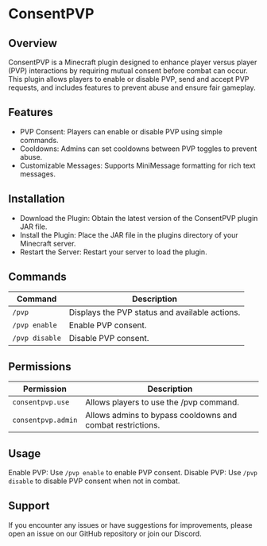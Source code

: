 # ConsentPVP

## Overview
ConsentPVP is a Minecraft plugin designed to enhance player versus player (PVP) interactions by requiring mutual consent before combat can occur. This plugin allows players to enable or disable PVP, send and accept PVP requests, and includes features to prevent abuse and ensure fair gameplay.

## Features
* PVP Consent: Players can enable or disable PVP using simple commands.
* Cooldowns: Admins can set cooldowns between PVP toggles to prevent abuse.
* Customizable Messages: Supports MiniMessage formatting for rich text messages.

## Installation
* Download the Plugin: Obtain the latest version of the ConsentPVP plugin JAR file.
* Install the Plugin: Place the JAR file in the plugins directory of your Minecraft server.
* Restart the Server: Restart your server to load the plugin.

## Commands
| Command                 | Description                                    |
|-------------------------|------------------------------------------------|
| `/pvp`                  | Displays the PVP status and available actions. |
| `/pvp enable`           | Enable PVP consent.                            |
| `/pvp disable`          | Disable PVP consent.                           |

## Permissions
| Permission       | Description                                                |
|------------------|------------------------------------------------------------|
| `consentpvp.use`   | Allows players to use the /pvp command.                    |
| `consentpvp.admin` | Allows admins to bypass cooldowns and combat restrictions. |

## Usage
Enable PVP: Use `/pvp enable` to enable PVP consent.
Disable PVP: Use `/pvp disable` to disable PVP consent when not in combat.

## Support
If you encounter any issues or have suggestions for improvements, please open an issue on our GitHub repository or join our Discord.